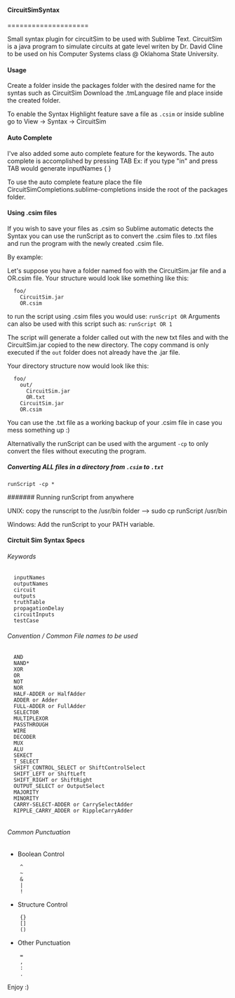 #### CircuitSimSyntax
====================

Small syntax plugin for circuitSim to be used with Sublime Text. 
CircuitSim is a java program to simulate circuits at gate level writen by Dr. David Cline to be used on his Computer Systems class @ Oklahoma State University.

#### Usage

Create a folder inside the packages folder with the desired name for the syntas such as CircuitSim
Download the .tmLanguage file and place inside the created folder.

To enable the Syntax Highlight feature save a file as ````.csim```` or inside subline go to View -> Syntax -> CircuitSim

#### Auto Complete

I've also added some auto complete feature for the keywords. The auto complete is accomplished by pressing TAB 
Ex: if you type "in" and press TAB would generate inputNames { }

To use the auto complete feature place the file CircuitSimCompletions.sublime-completions inside the root of the packages folder. 

#### Using .csim files

If you wish to save your files as .csim so Sublime automatic detects the Syntax you can use the runScript as to convert the .csim files to .txt files and run the program with the newly created .csim file.

By example:

Let's suppose you have a folder named foo with the CircuitSim.jar file and a OR.csim file. Your structure would look like something like this:

```
  foo/
    CircuitSim.jar
    OR.csim
```
to run the script using .csim files you would use: ```runScript OR```
Arguments can also be used with this script such as: ```runScript OR 1```

The script will generate a folder called out with the new txt files and with the CircuitSim.jar copied to the new directory. The copy command is only executed if the ```out``` folder does not already have the .jar file.

Your directory structure now would look like this:

```
  foo/
    out/
      CircuitSim.jar
      OR.txt
    CircuitSim.jar
    OR.csim

```

You can use the .txt file as a working backup of your .csim file in case you mess something up :)

Alternativally the runScript can be used with the argument ``` -cp ``` to only convert the files without executing the program. 

##### Converting ALL files in a directory from ```.csim``` to ```.txt``` 

``` runScript -cp * ```

####### Running runScript from anywhere

UNIX: copy the runscript to the /usr/bin folder --> sudo cp runScript /usr/bin 

Windows: Add the runScript to your PATH variable. 


#### Circtuit Sim Syntax Specs
###### Keywords
````
  inputNames
  outputNames
  circuit
  outputs
  truthTable
  propagationDelay
  circuitInputs
  testCase
````
###### Convention / Common File names to be used
````
  AND
  NAND*
  XOR
  OR
  NOT
  NOR
  HALF-ADDER or HalfAdder
  ADDER or Adder
  FULL-ADDER or FullAdder
  SELECTOR
  MULTIPLEXOR
  PASSTHROUGH
  WIRE
  DECODER
  MUX
  ALU
  SEKECT
  T_SELECT
  SHIFT_CONTROL_SELECT or ShiftControlSelect
  SHIFT_LEFT or ShiftLeft
  SHIFT_RIGHT or ShiftRight
  OUTPUT_SELECT or OutputSelect
  MAJORITY
  MINORITY
  CARRY-SELECT-ADDER or CarrySelectAdder
  RIPPLE_CARRY_ADDER or RippleCarryAdder
  
````
###### Common Punctuation
  * Boolean Control
````
    ^
    ~
    &
    |
    !
````
  * Structure Control
````
    {}
    []
    ()
````
  * Other Punctuation
````
    =
    ,
    :
    .
````

Enjoy :)

